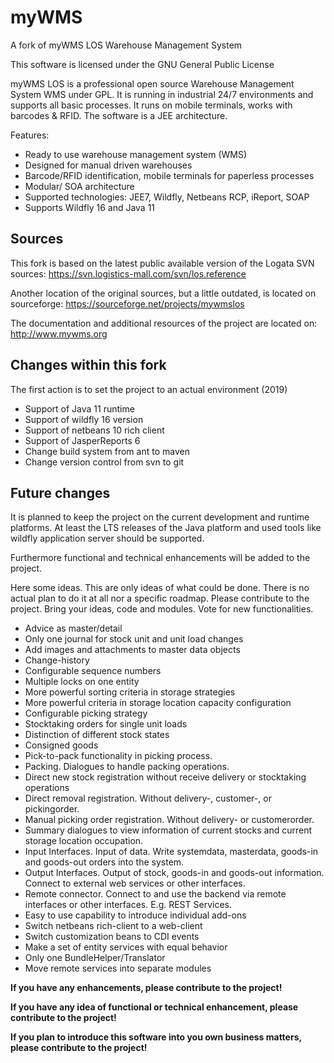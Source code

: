 # myWMS

A fork of myWMS LOS Warehouse Management System

This software is licensed under the GNU General Public License

myWMS LOS is a professional open source Warehouse Management System WMS under GPL. It is running in industrial 24/7 environments and supports all basic processes. It runs on mobile terminals, works with barcodes & RFID. The software is a JEE architecture.


Features:

* Ready to use warehouse management system (WMS)
* Designed for manual driven warehouses
* Barcode/RFID identification, mobile terminals for paperless processes
* Modular/ SOA architecture
* Supported technologies: JEE7, Wildfly, Netbeans RCP, iReport, SOAP
* Supports Wildfly 16 and Java 11


## Sources

This fork is based on the latest public available version of the Logata SVN sources: https://svn.logistics-mall.com/svn/los.reference

Another location of the original sources, but a little outdated, is located on sourceforge: https://sourceforge.net/projects/mywmslos

The documentation and additional resources of the project are located on: http://www.mywms.org


## Changes within this fork

The first action is to set the project to an actual environment (2019)

- Support of Java 11 runtime
- Support of wildfly 16 version
- Support of netbeans 10 rich client
- Support of JasperReports 6
- Change build system from ant to maven
- Change version control from svn to git


## Future changes

It is planned to keep the project on the current development and runtime platforms. At least the LTS releases of the Java platform and used tools like wildfly application server should be supported.

Furthermore functional and technical enhancements will be added to the project.

Here some ideas.
This are only ideas of what could be done. There is no actual plan to do it at all nor a specific roadmap.
Please contribute to the project. Bring your ideas, code and modules. Vote for new functionalities.

- Advice as master/detail
- Only one journal for stock unit and unit load changes
- Add images and attachments to master data objects
- Change-history
- Configurable sequence numbers
- Multiple locks on one entity
- More powerful sorting criteria in storage strategies
- More powerful criteria in storage location capacity configuration
- Configurable picking strategy
- Stocktaking orders for single unit loads
- Distinction of different stock states
- Consigned goods
- Pick-to-pack functionality in picking process.
- Packing. Dialogues to handle packing operations.
- Direct new stock registration without receive delivery or stocktaking operations
- Direct removal registration. Without delivery-, customer-, or pickingorder.
- Manual picking order registration. Without delivery- or customerorder.
- Summary dialogues to view information of current stocks and current storage location occupation.
- Input Interfaces. Input of data. Write systemdata, masterdata, goods-in and goods-out orders into the system.
- Output Interfaces. Output of stock, goods-in and goods-out information. Connect to external web services or other interfaces.
- Remote connector. Connect to and use the backend via remote interfaces or other interfaces. E.g. REST Services.
- Easy to use capability to introduce individual add-ons
- Switch netbeans rich-client to a web-client
- Switch customization beans to CDI events
- Make a set of entity services with equal behavior
- Only one BundleHelper/Translator
- Move remote services into separate modules



__If you have any enhancements, please contribute to the project!__

__If you have any idea of functional or technical enhancement, please contribute to the project!__

__If you plan to introduce this software into you own business matters, please contribute to the project!__

